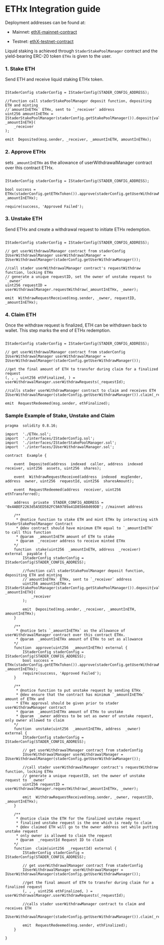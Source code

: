 
# ETHx Integration guide

  

Deployment addresses can be found at:

- Mainnet: [ethX-mainnet-contract](https://staderlabs.gitbook.io/ethereum/smart-contracts#ethx-mainnet-smart-contracts)

- Testnet: [ethX-testnet-contract](https://staderlabs.gitbook.io/ethereum/smart-contracts#ethx-testnet-smart-contracts)

  


Liquid staking is achieved through `StaderStakePoolManager` contract and the yield-bearing ERC-20 token `ETHx` is given to the user.


### 1. Stake ETH

Send ETH and receive liquid staking ETHx token.
 
```SOLIDITY

IStaderConfig staderConfig = IStaderConfig(STADER_CONFIG_ADDRESS);

//function call staderStakePoolManager deposit function, depositing ETH and minting
//`amountInETHx` ETHx, sent to `_receiver` address
uint256 amountInETHx = IStaderStakePoolManager(staderConfig.getStakePoolManager()).deposit{value: _amountInETH}(
	_receiver
);

emit  Deposited(msg.sender, _receiver, _amountInETH, amountInETHx);
```

### 2. Approve ETHx
sets `_amountInETHx` as the allowance of userWithdrawalManager contract over this contract ETHx.

```SOLIDITY

IStaderConfig staderConfig = IStaderConfig(STADER_CONFIG_ADDRESS);

bool success = ETHx(staderConfig.getETHxToken()).approve(staderConfig.getUserWithdrawManager(), _amountInETHx);

require(success, 'Approved Failed');
```

### 3. Unstake ETH 

  

Send ETHx and create a withdrawal request to initiate ETHx redemption.

```SOLIDITY

IStaderConfig staderConfig = IStaderConfig(STADER_CONFIG_ADDRESS);

// get userWithdrawalManager contract from staderConfig
IUserWithdrawalManager userWithdrawalManager = IUserWithdrawalManager(staderConfig.getUserWithdrawManager());

//call stader userWithdrawalManager contract's requestWithdraw function, locking ETHx
// generate a unique requestID, set the owner of unstake request to `_owner`
uint256 requestID = userWithdrawalManager.requestWithdraw(_amountInETHx, _owner);

emit  WithdrawRequestReceived(msg.sender, _owner, requestID, _amountInETHx);
```


### 4. Claim ETH

Once the withdraw request is finalized, ETH can be withdrawn back to wallet. This step marks the end of ETHx redemption.


```SOLIDITY

IStaderConfig staderConfig = IStaderConfig(STADER_CONFIG_ADDRESS);

// get userWithdrawalManager contract from staderConfig
IUserWithdrawalManager userWithdrawalManager = IUserWithdrawalManager(staderConfig.getUserWithdrawManager());

//get the final amount of ETH to transfer during claim for a finalized request
(, , , uint256 ethFinalized, ) = userWithdrawalManager.userWithdrawRequests(_requestId);

//calls stader userWithdrawManager contract to claim and receives ETH
IUserWithdrawalManager(staderConfig.getUserWithdrawManager()).claim(_requestId);

emit  RequestRedeemed(msg.sender, ethFinalized);
```



### Sample Example of Stake, Unstake and Claim

  


```SOLIDITY
pragma  solidity 0.8.16;

import  './ETHx.sol';
import  './interfaces/IStaderConfig.sol';
import  './interfaces/IStaderStakePoolManager.sol';
import  './interfaces/IUserWithdrawalManager.sol';

contract  Example {

	event  Deposited(address  indexed  caller, address  indexed  receiver, uint256  assets, uint256  shares);

	event  WithdrawRequestReceived(address  indexed  msgSender, address  owner, uint256  requestId, uint256  sharesAmount);

	event  RequestRedeemed(address  receiver, uint256  ethTransferred);

	address  private  STADER_CONFIG_ADDRESS = '0x4ABEF2263d5A5ED582FC9A9789a41D85b68d69DB'; //mainnet address

	/**
	 * @notice function to stake ETH and mint ETHx by interacting with StaderStakePoolManager Contract
	 * @dev contract should have minimum ETH equal to `_amountInETH` to call this function
	 * @param  _amountInETH amount of ETH to stake
	 * @param  _receiver address to receive minted ETHx
	*/
	function  stake(uint256  _amountInETH, address  _receiver) external  payable {
		IStaderConfig staderConfig = IStaderConfig(STADER_CONFIG_ADDRESS);

		//function call staderStakePoolManager deposit function, depositing ETH and minting
		//`amountInETHx` ETHx, sent to `_receiver` address
		uint256 amountInETHx = IStaderStakePoolManager(staderConfig.getStakePoolManager()).deposit{value: _amountInETH}(
			_receiver
		);

		emit  Deposited(msg.sender, _receiver, _amountInETH, amountInETHx);
	}

	/**
	 * @notice Sets `_amountInETHx` as the allowance of userWithdrawalManager contract over this contract ETHx.
	 * @param  _amountInETHx amount of ETHx to set as allowance
	*/
	function  approve(uint256  _amountInETHx) external {
		IStaderConfig staderConfig = IStaderConfig(STADER_CONFIG_ADDRESS);
		bool success = ETHx(staderConfig.getETHxToken()).approve(staderConfig.getUserWithdrawManager(), _amountInETHx);
		require(success, 'Approved Failed');
	}

	/**
	 * @notice function to put unstake request by sending ETHx
	 * @dev ensure that the contract has minimum `_amountInETHx` amount of ETHx and
	 * ETHx approval should be given prior to stader userWithdrawManager contract
	 * @param  _amountInETHx amount of ETHx to unstake
	 * @param  _owner address to be set as owner of unstake request, only owner allowed to claim
	*/
	function  unstake(uint256  _amountInETHx, address  _owner) external {
		IStaderConfig staderConfig = IStaderConfig(STADER_CONFIG_ADDRESS);

		// get userWithdrawalManager contract from staderConfig
		IUserWithdrawalManager userWithdrawalManager = IUserWithdrawalManager(staderConfig.getUserWithdrawManager());

		//call stader userWithdrawalManager contract's requestWithdraw function, locking ETHx
		// generate a unique requestID, set the owner of unstake request to `_owner`
		uint256 requestID = userWithdrawalManager.requestWithdraw(_amountInETHx, _owner);

		emit  WithdrawRequestReceived(msg.sender, _owner, requestID, _amountInETHx);
	}

	/**
	 * @notice claim the ETH for the finalized unstake request
	 * finalized unstake request is the one which is ready to claim
	 * @dev claimed ETH will go to the owner address set while putting unstake request
	 * only owner is allowed to claim the request
	 * @param  _requestId Request ID to claim
	*/
	function  claim(uint256  _requestId) external {
		IStaderConfig staderConfig = IStaderConfig(STADER_CONFIG_ADDRESS);

		// get userWithdrawalManager contract from staderConfig
		IUserWithdrawalManager userWithdrawalManager = IUserWithdrawalManager(staderConfig.getUserWithdrawManager());

		//get the final amount of ETH to transfer during claim for a finalized request
		(, , , uint256 ethFinalized, ) = userWithdrawalManager.userWithdrawRequests(_requestId);

		//calls stader userWithdrawManager contract to claim and receives ETH
		IUserWithdrawalManager(staderConfig.getUserWithdrawManager()).claim(_requestId);

		emit  RequestRedeemed(msg.sender, ethFinalized);
	}

}
```

  

